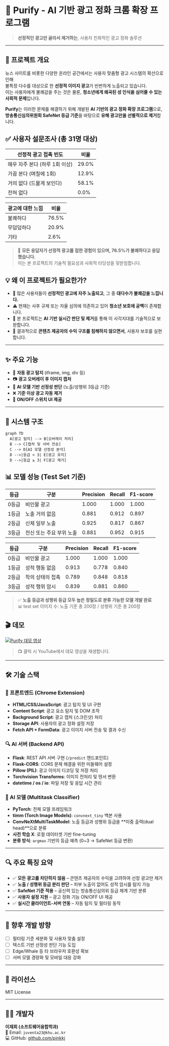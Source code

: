 # 🌸 Purify - AI 기반 광고 정화 크롬 확장 프로그램

> **선정적인 광고만 골라서 제거하는**, 사용자 친화적인 광고 정화 솔루션

---

## 📌 프로젝트 개요

뉴스 사이트를 비롯한 다양한 온라인 공간에서는 사용자 맞춤형 광고 시스템의 확산으로 인해  
불특정 다수를 대상으로 한 **선정적 이미지 광고**가 빈번하게 노출되고 있습니다.  
이는 사용자에게 불쾌감을 주는 것은 물론, **청소년에게 왜곡된 성 인식을 심어줄 수 있는 사회적 문제**입니다.

**Purify**는 이러한 문제를 해결하기 위해 개발된 **AI 기반의 광고 정화 확장 프로그램**으로,  
**방송통신심의위원회 SafeNet 등급 기준**을 바탕으로 **유해 광고만을 선별적으로 제거**합니다.

## ✅ 사용자 설문조사 (총 31명 대상)

| 선정적 광고 접촉 빈도              | 비율   |
|-----------------------------------|--------|
| 매우 자주 본다 (하루 1회 이상)     | 29.0%  |
| 가끔 본다 (며칠에 1회)             | 12.9%  |
| 거의 없다 (드물게 보인다)          | 58.1%  |
| 전혀 없다                          | 0.0%   |

| 광고에 대한 느낌 | 비율   |
|------------------|--------|
| 불쾌하다         | 76.5%  |
| 무덤덤하다       | 20.9%  |
| 기타             | 2.6%   |

> 📢 **모든 응답자가 선정적 광고를 접한 경험이 있으며, 76.5%가 불쾌하다고 응답했습니다.**  
> 이는 본 프로젝트의 기술적 필요성과 사회적 타당성을 뒷받침합니다.

## 💡 왜 이 프로젝트가 필요한가?

- 🎯 많은 사용자들이 **선정적인 광고에 자주 노출되고**, 그 중 **대다수가 불쾌감을 느낍니다.**
- ⚠️ 현재는 사후 규제 또는 자율 심의에 의존하고 있어 **청소년 보호에 공백**이 존재합니다.
- 🤖 본 프로젝트는 **AI 기반 실시간 판단 및 제거**를 통해 이 사각지대를 기술적으로 보완합니다.
- 🧠 결과적으로 **콘텐츠 제공자의 수익 구조를 침해하지 않으면서**, 사용자 보호를 실현합니다.

---

## ✨ 주요 기능

- 🎯 **자동 광고 탐지** (iframe, img, div 등)
- 📷 **광고 오버레이 후 이미지 캡처**
- 🧠 **AI 모델 기반 선정성 판단** (노출/성행위 3등급 기준)
- ❌ **기준 이상 광고 자동 제거**
- 🔧 **ON/OFF 스위치 UI 제공**

---

## 🧩 시스템 구조

```mermaid
graph TD
  A[광고 탐지] --> B[오버레이 처리]
  B --> C[캡처 및 서버 전송]
  C --> D[AI 모델 선정성 분석]
  D -->|등급 < 3| E[광고 유지]
  D -->|등급 ≥ 3| F[광고 제거]
```

## 📊 모델 성능 (Test Set 기준)

| 등급 | 구분                 | Precision | Recall | F1-score |
|------|----------------------|-----------|--------|----------|
| 0등급 | 비인물 광고           | 1.000     | 1.000  | 1.000    |
| 1등급 | 노출 거의 없음        | 0.881     | 0.912  | 0.897    |
| 2등급 | 신체 일부 노출        | 0.925     | 0.817  | 0.867    |
| 3등급 | 전신 또는 주요 부위 노출 | 0.881     | 0.952  | 0.915    |

| 등급 | 구분               | Precision | Recall | F1-score |
|------|--------------------|-----------|--------|----------|
| 0등급 | 비인물 광고         | 1.000     | 1.000  | 1.000    |
| 1등급 | 성적 행동 없음      | 0.913     | 0.778  | 0.840    |
| 2등급 | 착의 상태의 접촉    | 0.789     | 0.848  | 0.818    |
| 3등급 | 성적 행위 암시      | 0.839     | 0.881  | 0.860    |

> ✅ **노출 등급과 성행위 등급 모두 높은 정밀도로 분류 가능한 모델 개발 완료**  
> 📊 test set 이미지 수: 노출 기준 총 200장 / 성행위 기준 총 200장


## 🎬 데모

[![Purify 데모 영상](https://img.youtube.com/vi/vB7du50owwk/0.jpg)](https://www.youtube.com/watch?v=vB7du50owwk)

> 📺 클릭 시 YouTube에서 데모 영상을 재생합니다.

---

## 🛠 기술 스택

### 🧩 프론트엔드 (Chrome Extension)

- **HTML/CSS/JavaScript**: 광고 탐지 및 UI 구현
- **Content Script**: 광고 요소 탐지 및 DOM 조작
- **Background Script**: 광고 캡처 (스크린샷) 처리
- **Storage API**: 사용자의 광고 정화 설정 저장
- **Fetch API + FormData**: 광고 이미지 서버 전송 및 결과 수신

### 🔍 AI 서버 (Backend API)

- **Flask**: REST API 서버 구현 (`/predict` 엔드포인트)
- **Flask-CORS**: CORS 문제 해결을 위한 미들웨어 설정
- **Pillow (PIL)**: 광고 이미지 디코딩 및 저장 처리
- **Torchvision Transforms**: 이미지 전처리 및 텐서 변환
- **datetime / os / io**: 파일 저장 및 응답 시간 관리

### 🧠 AI 모델 (Multitask Classifier)

- **PyTorch**: 전체 모델 프레임워크
- **timm (Torch Image Models)**: `convnext_tiny` 백본 사용
- **ConvNeXtMultiTaskModel**: 노출 등급과 성행위 등급을 **이중 출력(dual head)**으로 분류
- **사전 학습 X**: 로컬 데이터셋 기반 fine-tuning
- **분류 방식**: `argmax` 기반의 등급 예측 (0~3 → SafeNet 등급 변환)

---

## 🔍 주요 특징 요약

- ✅ **모든 광고를 차단하지 않음** – 콘텐츠 제공자의 수익을 고려하여 선정 광고만 제거  
- ✅ **노출 / 성행위 등급 분리 판단** – 피부 노출이 없어도 성적 암시를 탐지 가능  
- ✅ **SafeNet 기준 적용** – 공신력 있는 방송통신심의위 등급 체계 기반 분류  
- ✅ **사용자 설정 지원** – 광고 정화 기능 ON/OFF UI 제공  
- ✅ **실시간 클라이언트-서버 연동** – 자동 탐지 및 필터링 동작

---

## 🔮 향후 개발 방향

- [ ] 필터링 기준 세분화 및 사용자 맞춤 설정  
- [ ] 텍스트 기반 선정성 판단 기능 도입  
- [ ] Edge/Whale 등 타 브라우저 호환성 확보  
- [ ] 서버 모델 경량화 및 모바일 대응 강화

---

## 📄 라이선스

MIT License

---

## 🙋‍♀️ 개발자

**이재희 (소프트웨어융합학과)**  
📧 Email: `juventa23@khu.ac.kr`  
💻 GitHub: [github.com/pinkkj]([https://github.com/yourusername](https://github.com/pinkkj))

